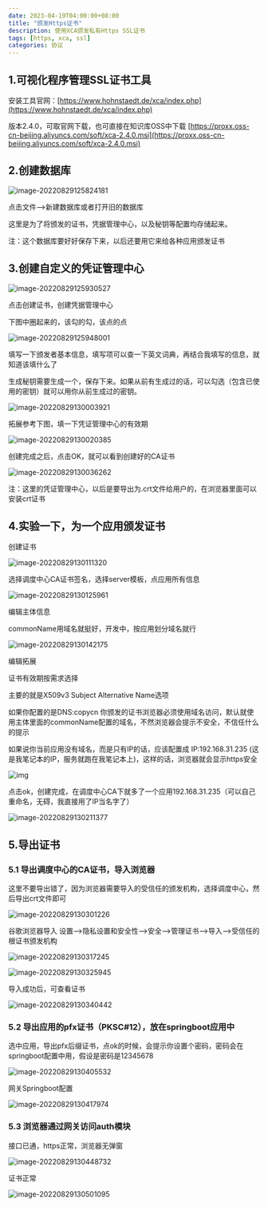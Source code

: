 ```yaml
---
date: 2023-04-19T04:00:00+08:00
title: "颁发Https证书"
description: 使用XCA颁发私有Https SSL证书
tags: [https, xca, ssl]
categories: 协议
---
```


## 1.可视化程序管理SSL证书工具

安装工具官网：[https://www.hohnstaedt.de/xca/index.php](https://www.hohnstaedt.de/xca/index.php)

版本2.4.0，可取官网下载，也可直接在知识库OSS中下载 [https://proxx.oss-cn-beijing.aliyuncs.com/soft/xca-2.4.0.msi](https://proxx.oss-cn-beijing.aliyuncs.com/soft/xca-2.4.0.msi)



## 2.创建数据库

![image-20220829125824181](https://proxx.oss-cn-beijing.aliyuncs.com/markdown/202208291258191.png)



点击文件-->新建数据库或者打开旧的数据库

这里是为了将颁发的证书，凭据管理中心，以及秘钥等配置均存储起来。

 

注：这个数据库要好好保存下来，以后还要用它来给各种应用颁发证书



## 3.创建自定义的凭证管理中心

![image-20220829125930527](https://proxx.oss-cn-beijing.aliyuncs.com/markdown/202208291259803.png)

点击创建证书，创建凭据管理中心

下图中圈起来的，该勾的勾，该点的点

![image-20220829125948001](https://proxx.oss-cn-beijing.aliyuncs.com/markdown/202208291259202.png)

填写一下颁发者基本信息，填写项可以查一下英文词典，再结合我填写的信息，就知道该填什么了

生成秘钥需要生成一个，保存下来。如果从前有生成过的话，可以勾选（包含已使用的密钥）就可以用你从前生成过的密钥。

![image-20220829130003921](https://proxx.oss-cn-beijing.aliyuncs.com/markdown/202208291300124.png)

拓展参考下图，填一下凭证管理中心的有效期

![image-20220829130020385](https://proxx.oss-cn-beijing.aliyuncs.com/markdown/202208291300650.png)

创建完成之后，点击OK，就可以看到创建好的CA证书

![image-20220829130036262](https://proxx.oss-cn-beijing.aliyuncs.com/markdown/202208291300594.png)

注：这里的凭证管理中心，以后是要导出为.crt文件给用户的，在浏览器里面可以安装crt证书



## 4.实验一下，为一个应用颁发证书

创建证书

![image-20220829130111320](https://proxx.oss-cn-beijing.aliyuncs.com/markdown/202208291301483.png)

选择调度中心CA证书签名，选择server模板，点应用所有信息

![image-20220829130125961](https://proxx.oss-cn-beijing.aliyuncs.com/markdown/202208291301050.png)

编辑主体信息

commonName用域名就挺好，开发中，按应用划分域名就行

![image-20220829130142175](https://proxx.oss-cn-beijing.aliyuncs.com/markdown/202208291301322.png)

编辑拓展

证书有效期按需求选择

 

主要的就是X509v3 Subject Alternative Name选项

 

如果你配置的是DNS:copycn  你颁发的证书浏览器必须使用域名访问，默认就使用主体里面的commonName配置的域名，不然浏览器会提示不安全，不信任什么的提示

 

如果说你当前应用没有域名，而是只有IP的话，应该配置成 IP:192.168.31.235  (这是我笔记本的IP，服务就跑在我笔记本上)，这样的话，浏览器就会显示https安全

![img](https://proxx.oss-cn-beijing.aliyuncs.com/markdown/202208291301329.jpg)

点击ok，创建完成，在调度中心CA下就多了一个应用192.168.31.235（可以自己重命名，无碍，我直接用了IP当名字了）

![image-20220829130211377](https://proxx.oss-cn-beijing.aliyuncs.com/markdown/202208291302585.png)

## 5.导出证书

### 5.1 导出调度中心的CA证书，导入浏览器

这里不要导出错了，因为浏览器需要导入的受信任的颁发机构，选择调度中心，然后导出crt文件即可

![image-20220829130301226](https://proxx.oss-cn-beijing.aliyuncs.com/markdown/202208291303409.png)

谷歌浏览器导入  设置-->隐私设置和安全性-->安全-->管理证书-->导入-->受信任的根证书颁发机构

![image-20220829130317245](https://proxx.oss-cn-beijing.aliyuncs.com/markdown/202208291303601.png)

![image-20220829130325945](https://proxx.oss-cn-beijing.aliyuncs.com/markdown/202208291303153.png)

导入成功后，可查看证书

![image-20220829130340442](https://proxx.oss-cn-beijing.aliyuncs.com/markdown/202208291303249.png)

### 5.2 导出应用的pfx证书（PKSC#12），放在springboot应用中

选中应用，导出pfx后缀证书，点ok的时候，会提示你设置个密码，密码会在springboot配置中用，假设是密码是12345678

![image-20220829130405532](https://proxx.oss-cn-beijing.aliyuncs.com/markdown/202208291304602.png)

网关Springboot配置

![image-20220829130417974](https://proxx.oss-cn-beijing.aliyuncs.com/markdown/202208291304026.png)

### 5.3 浏览器通过网关访问auth模块

接口已通，https正常，浏览器无弹窗

![image-20220829130448732](https://proxx.oss-cn-beijing.aliyuncs.com/markdown/202208291304691.png)

证书正常

![image-20220829130501095](https://proxx.oss-cn-beijing.aliyuncs.com/markdown/202208291305354.png)
